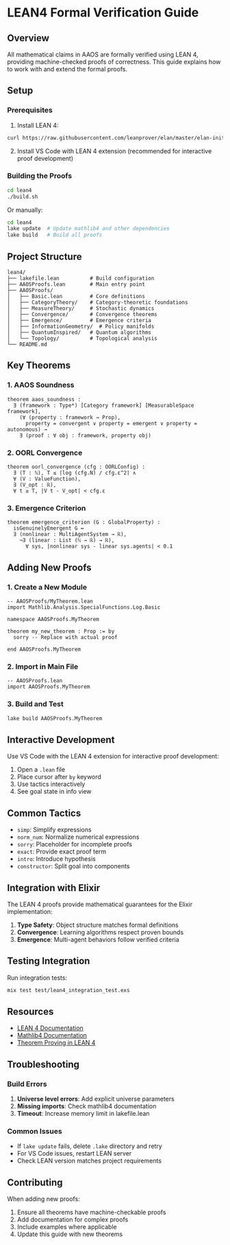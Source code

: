 # LEAN4 Formal Verification Guide

## Overview

All mathematical claims in AAOS are formally verified using LEAN 4, providing machine-checked proofs of correctness. This guide explains how to work with and extend the formal proofs.

## Setup

### Prerequisites

1. Install LEAN 4:
```bash
curl https://raw.githubusercontent.com/leanprover/elan/master/elan-init.sh -sSf | sh
```

2. Install VS Code with LEAN 4 extension (recommended for interactive proof development)

### Building the Proofs

```bash
cd lean4
./build.sh
```

Or manually:
```bash
cd lean4
lake update  # Update mathlib4 and other dependencies
lake build   # Build all proofs
```

## Project Structure

```
lean4/
├── lakefile.lean          # Build configuration
├── AAOSProofs.lean        # Main entry point
├── AAOSProofs/
│   ├── Basic.lean         # Core definitions
│   ├── CategoryTheory/    # Category-theoretic foundations
│   ├── MeasureTheory/     # Stochastic dynamics
│   ├── Convergence/       # Convergence theorems
│   ├── Emergence/         # Emergence criteria
│   ├── InformationGeometry/  # Policy manifolds
│   ├── QuantumInspired/   # Quantum algorithms
│   └── Topology/          # Topological analysis
└── README.md
```

## Key Theorems

### 1. AAOS Soundness
```lean
theorem aaos_soundness : 
  ∃ (framework : Type*) [Category framework] [MeasurableSpace framework],
    (∀ (property : framework → Prop), 
      property = convergent ∨ property = emergent ∨ property = autonomous) → 
    ∃ (proof : ∀ obj : framework, property obj)
```

### 2. OORL Convergence
```lean
theorem oorl_convergence (cfg : OORLConfig) :
  ∃ (T : ℕ), T ≤ ⌈log (cfg.N) / cfg.ε^2⌉ ∧ 
  ∀ (V : ValueFunction), 
  ∃ (V_opt : ℝ), 
  ∀ t ≥ T, |V t - V_opt| < cfg.ε
```

### 3. Emergence Criterion
```lean
theorem emergence_criterion (G : GlobalProperty) :
  isGenuinelyEmergent G ↔ 
  ∃ (nonlinear : MultiAgentSystem → ℝ), 
    ¬∃ (linear : List (ℕ → ℝ) → ℝ), 
      ∀ sys, |nonlinear sys - linear sys.agents| < 0.1
```

## Adding New Proofs

### 1. Create a New Module

```lean
-- AAOSProofs/MyTheorem.lean
import Mathlib.Analysis.SpecialFunctions.Log.Basic

namespace AAOSProofs.MyTheorem

theorem my_new_theorem : Prop := by
  sorry -- Replace with actual proof

end AAOSProofs.MyTheorem
```

### 2. Import in Main File

```lean
-- AAOSProofs.lean
import AAOSProofs.MyTheorem
```

### 3. Build and Test

```bash
lake build AAOSProofs.MyTheorem
```

## Interactive Development

Use VS Code with the LEAN 4 extension for interactive proof development:

1. Open a `.lean` file
2. Place cursor after `by` keyword
3. Use tactics interactively
4. See goal state in info view

## Common Tactics

- `simp`: Simplify expressions
- `norm_num`: Normalize numerical expressions
- `sorry`: Placeholder for incomplete proofs
- `exact`: Provide exact proof term
- `intro`: Introduce hypothesis
- `constructor`: Split goal into components

## Integration with Elixir

The LEAN 4 proofs provide mathematical guarantees for the Elixir implementation:

1. **Type Safety**: Object structure matches formal definitions
2. **Convergence**: Learning algorithms respect proven bounds
3. **Emergence**: Multi-agent behaviors follow verified criteria

## Testing Integration

Run integration tests:
```bash
mix test test/lean4_integration_test.exs
```

## Resources

- [LEAN 4 Documentation](https://leanprover.github.io/lean4/doc/)
- [Mathlib4 Documentation](https://leanprover-community.github.io/mathlib4_docs/)
- [Theorem Proving in LEAN 4](https://leanprover.github.io/theorem_proving_in_lean4/)

## Troubleshooting

### Build Errors

1. **Universe level errors**: Add explicit universe parameters
2. **Missing imports**: Check mathlib4 documentation
3. **Timeout**: Increase memory limit in lakefile.lean

### Common Issues

- If `lake update` fails, delete `.lake` directory and retry
- For VS Code issues, restart LEAN server
- Check LEAN version matches project requirements

## Contributing

When adding new proofs:

1. Ensure all theorems have machine-checkable proofs
2. Add documentation for complex proofs
3. Include examples where applicable
4. Update this guide with new theorems